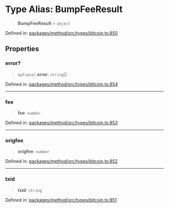 # Type Alias: BumpFeeResult

> **BumpFeeResult** = `object`

Defined in: [packages/method/src/types/bitcoin.ts:850](https://github.com/dcdpr/did-btcr2-js/blob/4a717493e735221d072999f212891939f4de3f23/packages/method/src/types/bitcoin.ts#L850)

## Properties

### error?

> `optional` **error**: `string`[]

Defined in: [packages/method/src/types/bitcoin.ts:854](https://github.com/dcdpr/did-btcr2-js/blob/4a717493e735221d072999f212891939f4de3f23/packages/method/src/types/bitcoin.ts#L854)

***

### fee

> **fee**: `number`

Defined in: [packages/method/src/types/bitcoin.ts:853](https://github.com/dcdpr/did-btcr2-js/blob/4a717493e735221d072999f212891939f4de3f23/packages/method/src/types/bitcoin.ts#L853)

***

### origfee

> **origfee**: `number`

Defined in: [packages/method/src/types/bitcoin.ts:852](https://github.com/dcdpr/did-btcr2-js/blob/4a717493e735221d072999f212891939f4de3f23/packages/method/src/types/bitcoin.ts#L852)

***

### txid

> **txid**: `string`

Defined in: [packages/method/src/types/bitcoin.ts:851](https://github.com/dcdpr/did-btcr2-js/blob/4a717493e735221d072999f212891939f4de3f23/packages/method/src/types/bitcoin.ts#L851)
